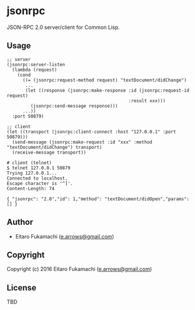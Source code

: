 # jsonrpc

JSON-RPC 2.0 server/client for Common Lisp.

## Usage

```common-lisp
;; server
(jsonrpc:server-listen
  (lambda (request)
    (cond
      ((= (jsonrpc:request-method request) "textDocument/didChange")
       ...
       (let ((response (jsonrpc:make-response :id (jsonrpc:request-id request)
                                              :result xxx)))
         (jsonrpc:send-message response)))
      ...))
  :port 50879)
```

```common-lisp
;; client
(let ((transport (jsonrpc:client-connect :host "127.0.0.1" :port 50879)))
  (send-message (jsonrpc:make-request :id "xxx" :method "textDocument/didChange") transport)
  (receive-message transport))
```

```
# client (telnet)
$ telnet 127.0.0.1 50879
Trying 127.0.0.1...
Connected to localhost.
Escape character is '^]'.
Content-Length: 74

{ "jsonrpc": "2.0","id": 1,"method": "textDocument/didOpen","params": [] }
```

## Author

* Eitaro Fukamachi (e.arrows@gmail.com)

## Copyright

Copyright (c) 2016 Eitaro Fukamachi (e.arrows@gmail.com)

## License

TBD
